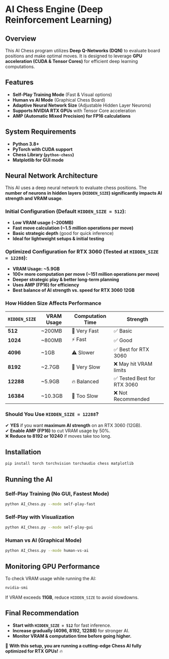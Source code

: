 # AI Chess Engine (Deep Reinforcement Learning)

## Overview
This AI Chess program utilizes **Deep Q-Networks (DQN)** to evaluate board positions and make optimal moves. It is designed to leverage **GPU acceleration (CUDA & Tensor Cores)** for efficient deep learning computations.

## Features
- **Self-Play Training Mode** (Fast & Visual options)
- **Human vs AI Mode** (Graphical Chess Board) 
- **Adaptive Neural Network Size** (Adjustable Hidden Layer Neurons) 
- **Supports NVIDIA RTX GPUs** with Tensor Core acceleration 
- **AMP (Automatic Mixed Precision) for FP16 calculations** 

## System Requirements
- **Python 3.8+** 
- **PyTorch with CUDA support** 
- **Chess Library (`python-chess`)** 
- **Matplotlib for GUI mode** 

## Neural Network Architecture
This AI uses a deep neural network to evaluate chess positions. The **number of neurons in hidden layers (`HIDDEN_SIZE`) significantly impacts AI strength and VRAM usage**.

### **Initial Configuration (Default `HIDDEN_SIZE = 512`):**
- **Low VRAM usage (~200MB)** 
- **Fast move calculation (~1.5 million operations per move)** 
- **Basic strategic depth** (good for quick inference) 
- **Ideal for lightweight setups & initial testing** 

### **Optimized Configuration for RTX 3060 (Tested at `HIDDEN_SIZE = 12288`):**
- **VRAM Usage: ~5.9GB** 
- **100× more computation per move (~151 million operations per move)** 
- **Deeper strategic play & better long-term planning** 
- **Uses AMP (FP16) for efficiency** 
- **Best balance of AI strength vs. speed for RTX 3060 12GB** 

### **How Hidden Size Affects Performance**
| `HIDDEN_SIZE`  | **VRAM Usage** | **Computation Time** | **Strength** |
|---------------|--------------|----------------|----------|
| **512**      | ~200MB       | 🚀 Very Fast   | ✅ Basic |
| **1024**     | ~800MB       | ⚡ Fast        | ✅ Good |
| **4096**     | ~1GB         | ⚠️ Slower      | ✅ Best for RTX 3060 |
| **8192**     | ~2.7GB       | 🐢 Very Slow   | ❌ May hit VRAM limits |
| **12288**    | ~5.9GB       | 🔥 Balanced   | ✅ Tested Best for RTX 3060 |
| **16384**    | ~10.3GB      | 🛑 Too Slow   | ❌ Not Recommended |

### **Should You Use `HIDDEN_SIZE = 12288`?**
✔ **YES** if you want **maximum AI strength** on an RTX 3060 (12GB).  
✔ **Enable AMP (FP16)** to cut VRAM usage by 50%.  
❌ **Reduce to 8192 or 10240** if moves take too long.  

## Installation
```bash
pip install torch torchvision torchaudio chess matplotlib
```

## Running the AI
### **Self-Play Training (No GUI, Fastest Mode)**
```bash
python AI_Chess.py --mode self-play-fast
```

### **Self-Play with Visualization**
```bash
python AI_Chess.py --mode self-play-gui
```

### **Human vs AI (Graphical Mode)**
```bash
python AI_Chess.py --mode human-vs-ai
```

## Monitoring GPU Performance
To check VRAM usage while running the AI:
```bash
nvidia-smi
```
If VRAM exceeds **11GB**, reduce `HIDDEN_SIZE` to avoid slowdowns.

## Final Recommendation
- **Start with `HIDDEN_SIZE = 512`** for fast inference. 
- **Increase gradually (4096, 8192, 12288)** for stronger AI. 
- **Monitor VRAM & computation time before going higher.** 

🚀 **With this setup, you are running a cutting-edge Chess AI fully optimized for RTX GPUs!** 🔥
